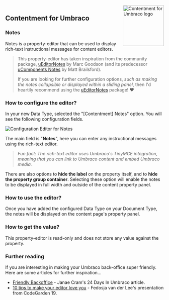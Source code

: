<img src="../assets/img/logo.png" alt="Contentment for Umbraco logo" title="A state of Umbraco happiness." height="130" align="right">

## Contentment for Umbraco

### Notes

Notes is a property-editor that can be used to display rich-text instructional messages for content editors.

> This property-editor has taken inspiration from the community package, [uEditorNotes](https://our.umbraco.com/packages/backoffice-extensions/ueditornotes/) by Marc Goodson (and its predecessor [uComponents Notes](http://ucomponents.github.io/data-types/notes/) by Matt Brailsford).
> 
> If you are looking for further configuration options, _such as making the notes collapsible or displayed within a sliding panel_, then I'd heartily recommend using the [uEditorNotes](https://our.umbraco.com/packages/backoffice-extensions/ueditornotes/) package! :heart:


### How to configure the editor?

In your new Data Type, selected the "[Contentment] Notes" option. You will see the following configuration fields.

![Configuration Editor for Notes](notes--configuration-editor.png)

The main field is "**Notes**", here you can enter any instructional messages using the rich-text editor.

> _Fun fact: The rich-text editor uses Umbraco's TinyMCE integration, meaning that you can link to Umbraco content and embed Umbraco media._

There are also options to **hide the label** on the property itself, and to **hide the property group container**. Selecting these option will enable the notes to be displayed in full width and outside of the content property panel.


### How to use the editor?

Once you have added the configured Data Type on your Document Type, the notes will be displayed on the content page's property panel.


### How to get the value?

This property-editor is read-only and does not store any value against the property.


### Further reading

If you are interesting in making your Umbraco back-office super friendly. Here are some articles for further inspiration...

- [Friendly Backoffice](https://24days.in/umbraco-cms/2016/friendly-backoffice/) - Janae Cram's 24 Days In Umbraco article.
- [10 tips to make your editor love you](https://www.perplex.nl/10-tips) - Fedosja van der Lee's presentation from CodeGarden 19.
